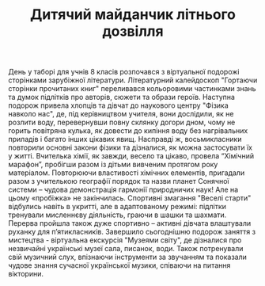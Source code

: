 ﻿---
title: Дитячий майданчик літнього дозвілля
---

День у таборі для учнів 8 класів розпочався з віртуальної подорожі сторінками зарубіжної літератури. Літературний калейдоскоп "Гортаючи сторінки прочитаних книг" переливався кольоровими частинками знань та думок підлітків про авторів, сюжети та образи героїв. Наступна подорож привела хлопців та дівчат до наукового центру "Фізика навколо нас", де, під керівництвом учителя, вони дослідили, як не розлити воду, перевернувши повну склянку догори дном, чому не горить повітряна кулька, як довести до кипіння воду без нагрівальних приладів і багато інших цікавих явищ. Насправді ж, восьмикласники повторили основні закони фізики та дізналися, як можна застосувати їх у житті. Вчителька хімії, як завжди, весело та цікаво, провела “Хімічний марафон”, пробігши разом із дітьми вивченим протягом року матеріалом. Повторюючи властивості хімічних елементів, пригадали разом з учителькою географії порядок та назви планет Сонячної системи – чудова демонстрація гармонії природничих наук! Але на цьому «пробіжка» не закінчилась. Спортивні змагання "Веселі старти" відбулись навіть в укритті, але в адаптованому режимі: підлітки тренували мисленнєву діяльність, граючи в шашки та шахмати. Перерва пройшла також дуже спортивно – активні дівчата влаштували руханку для п’ятикласників. Завершило сьогоднішню подорож заняття з мистецтва - віртуальна екскурсія "Музеями світу", де дізналися про незвичайні українські музеї сала, писанок, води. Також потренували свій музичний слух, впізнаючи інструменти за звучанням та показали чудове знання сучасної української музики, співаючи на питання вікторини.

<slideshow />
